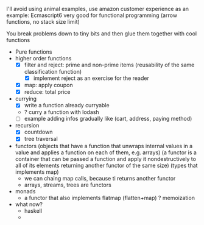 I'll avoid using animal examples, use amazon customer experience as an example:
Ecmascript6 very good for functional programming (arrow functions, no stack size limit)

You break problems down to tiny bits and then glue them together with cool functions

- Pure functions
- higher order functions
  - [x] filter and reject: prime and non-prime items (reusability of the same classification function)
    - [x] implement reject as an exercise for the reader
  - [x] map: apply coupon
  - [x] reduce: total price
- currying
  - [x] write a function already curryable
  - ? curry a function with lodash
  - [ ] example adding infos gradually like (cart, address, paying method)
- recursion
  - [x] countdown
  - [x] tree traversal
- functors (objects that have a function that unwraps internal values in a value and applies a function on each of them, e.g. arrays) (a functor is a container that can be passed a function and apply it nondestructively to all of its elements returning another functor of the same size) (types that implements map)
  - we can chaing map calls, because ti returns another functor
  - arrays, streams, trees are functors
- monads
  - a functor that also implements flatmap (flatten+map)
? memoization
- what now?
    - haskell
    -
